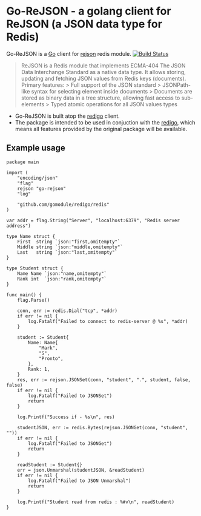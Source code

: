 # Go-ReJSON - a golang client for ReJSON (a JSON data type for Redis)
Go-ReJSON is a [Go](https://golang.org/) client for [rejson](https://github.com/RedisLabsModules/rejson) redis module. [![Build Status](https://travis-ci.org/nitishm/go-rejson.svg?branch=master)](https://travis-ci.org/nitishm/go-rejson)
> ReJSON is a Redis module that implements ECMA-404 The JSON Data Interchange Standard as a native data type. It allows storing, updating and fetching JSON values from Redis keys (documents).
> Primary features:
    > Full support of the JSON standard
    > JSONPath-like syntax for selecting element inside documents
    > Documents are stored as binary data in a tree structure, allowing fast access to sub-elements
    > Typed atomic operations for all JSON values types
- Go-ReJSON is built atop the [redigo](https://github.com/gomodule/redigo) client. 
- The package is intended to be used in conjuction with the [redigo](https://github.com/gomodule/redigo), which means all features provided by the original package will be available.

## Example usage
```golang
package main

import (
	"encoding/json"
	"flag"
	rejson "go-rejson"
	"log"

	"github.com/gomodule/redigo/redis"
)

var addr = flag.String("Server", "localhost:6379", "Redis server address")

type Name struct {
	First  string `json:"first,omitempty"`
	Middle string `json:"middle,omitempty"`
	Last   string `json:"last,omitempty"`
}

type Student struct {
	Name Name `json:"name,omitempty"`
	Rank int  `json:"rank,omitempty"`
}

func main() {
	flag.Parse()

	conn, err := redis.Dial("tcp", *addr)
	if err != nil {
		log.Fatalf("Failed to connect to redis-server @ %s", *addr)
	}

	student := Student{
		Name: Name{
			"Mark",
			"S",
			"Pronto",
		},
		Rank: 1,
	}
	res, err := rejson.JSONSet(conn, "student", ".", student, false, false)
	if err != nil {
		log.Fatalf("Failed to JSONSet")
		return
	}

	log.Printf("Success if - %s\n", res)

	studentJSON, err := redis.Bytes(rejson.JSONGet(conn, "student", ""))
	if err != nil {
		log.Fatalf("Failed to JSONGet")
		return
	}

	readStudent := Student{}
	err = json.Unmarshal(studentJSON, &readStudent)
	if err != nil {
		log.Fatalf("Failed to JSON Unmarshal")
		return
	}

	log.Printf("Student read from redis : %#v\n", readStudent)
}
```
